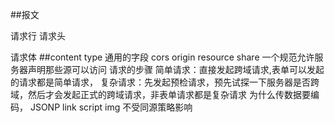 ##报文

请求行
请求头

请求体
##content type
通用的字段
cors origin resource share
一个规范允许服务器声明那些源可以访问
请求的步骤
简单请求：直接发起跨域请求,表单可以发起的请求都是简单请求，
复杂请求：先发起预检请求，预先试探一下服务器是否跨域，然后才会发起正式的跨域请求，非表单请求都是复杂请求
为什么传数据要编码，
JSONP
link script img 不受同源策略影响
